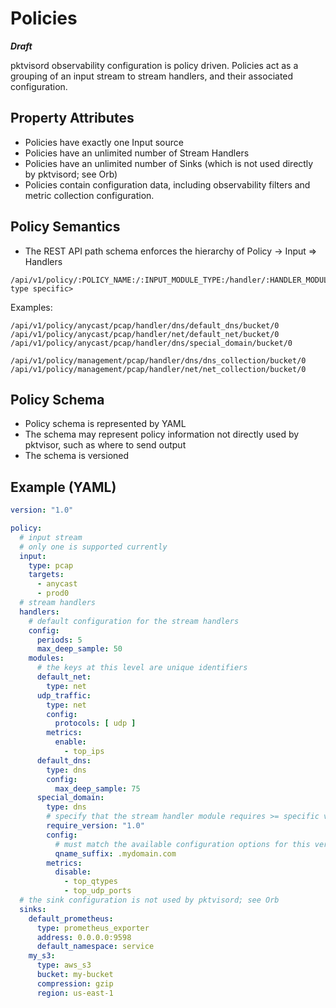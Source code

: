 # Policies

**_Draft_**

pktvisord observability configuration is policy driven. Policies act as a grouping of an input stream to stream
handlers, and their associated configuration.

## Property Attributes

* Policies have exactly one Input source
* Policies have an unlimited number of Stream Handlers
* Policies have an unlimited number of Sinks (which is not used directly by pktvisord; see Orb)
* Policies contain configuration data, including observability filters and metric collection configuration.

## Policy Semantics

* The REST API path schema enforces the hierarchy of Policy -> Input => Handlers

```
/api/v1/policy/:POLICY_NAME:/:INPUT_MODULE_TYPE:/handler/:HANDLER_MODULE_TYPE:/:HANDLER_NAME:/<handler type specific>
```

Examples:

```
/api/v1/policy/anycast/pcap/handler/dns/default_dns/bucket/0
/api/v1/policy/anycast/pcap/handler/net/default_net/bucket/0
/api/v1/policy/anycast/pcap/handler/dns/special_domain/bucket/0

/api/v1/policy/management/pcap/handler/dns/dns_collection/bucket/0
/api/v1/policy/management/pcap/handler/net/net_collection/bucket/0
```

## Policy Schema

* Policy schema is represented by YAML
* The schema may represent policy information not directly used by pktvisor, such as where to send output
* The schema is versioned

## Example (YAML)

```yaml
version: "1.0"

policy:
  # input stream
  # only one is supported currently
  input:
    type: pcap
    targets:
      - anycast
      - prod0
  # stream handlers 
  handlers:
    # default configuration for the stream handlers
    config:
      periods: 5
      max_deep_sample: 50
    modules:
      # the keys at this level are unique identifiers
      default_net:
        type: net
      udp_traffic:
        type: net
        config:
          protocols: [ udp ]
        metrics:
          enable:
            - top_ips
      default_dns:
        type: dns
        config:
          max_deep_sample: 75
      special_domain:
        type: dns
        # specify that the stream handler module requires >= specific version to be successfully applied 
        require_version: "1.0"
        config:
          # must match the available configuration options for this version of this stream handler
          qname_suffix: .mydomain.com
        metrics:
          disable:
            - top_qtypes
            - top_udp_ports
  # the sink configuration is not used by pktvisord; see Orb
  sinks:
    default_prometheus:
      type: prometheus_exporter
      address: 0.0.0.0:9598
      default_namespace: service
    my_s3:
      type: aws_s3
      bucket: my-bucket
      compression: gzip
      region: us-east-1
```









